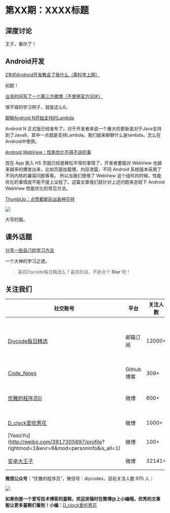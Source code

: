 # 第XX期：XXXX标题

## 深度讨论

[]()

王子，看你了！

## Android开发

[2年的Android开发教会了我什么（需科学上网）](https://blog.aritraroy.in/what-my-2-years-of-android-development-have-taught-me-the-hard-way-52b495ba5c51#.bzmas3mnc)

如题！

[业余时间写了一个第三方微博（不使用官方SDK）](http://www.jianshu.com/p/43aac6daca85)

很不错的学习例子，就是这么6。

[聊聊Android N开始支持的Lambda](http://blog.isming.me/2016/09/13/android-lambda/)

Android N 正式版已经发布了。对于开发者来说一个重大的更新是对于Java支持到了Java8，其中一点就是支持Lambda。我们就来聊聊什么是lambda，怎么在Android中使用。

[Android WebView：性能优化不得不说的事](http://motalks.cn/2016/09/11/Android-WebView-JavaScript-3/)

现在 App 嵌入 H5 页面已经是稀松平常的事情了，开发者要面对 WebView 也越来越多的爆发出来，比如页面加载慢，内存泄露，不同 Android 系统版本采用了不同内核的兼容问题等等。 所以当我们使用了 WebView 这个组件的时候，性能优化的事情就不能不提上议程了。这篇文章我们就针对上述问题来总结下 Android WebView 性能优化的常见方法。

[ThumbUp：点赞都能玩出各种花样](https://github.com/ldoublem/ThumbUp)

![](https://github.com/ldoublem/ThumbUp/raw/master/screenShot/shot.gif)

大写的服。

## 课外话题

[分享一些自己的学习方法](https://paper.dropbox.com/doc/ViVmfES5n0eGv5DhvzJHH?t=277428713177851)

一个大神的学习之道。

> 喜欢Diycode每日精选么？喜欢的话，不妨点个 **Star** 吧！

## 关注我们

| 社交账号  |  平台  | 关注人数 | 说明 |
| -------- | -------- | -------- | -------- |
| [Diycode每日精选](http://list.qq.com/cgi-bin/qf_invite?id=d469993d2c888e971c0fbb2309c4d84256968386b126b967)|   邮箱订阅  | 12000+ | 每日分享一次Android、iOS、Swfit技术干货  |
| [Code_News](https://github.com/DiyCodes/code_news) |    Github博客  |309+ | 每日邮件推送列表  |
| [优雅的程序员D](http://weibo.com/u/5891258264) |   微博  | 600+ | 官方微博，每日分享开源信息  |
| [D_clock爱吃葱花](http://weibo.com/u/2480694892)  |   微博  | 1000+ | 日报发起人  |
|[YasicYu](http://weibo.com/3917305697/profile? rightmod=1&wvr=6&mod=personinfo&is_all=1)  |   微博  | 100+ | 日报发起人  |
|[安卓大王子](http://weibo.com/apkbus/)   |   微博  | 32141+ | 日报发起人  |



**微信公众号：**“优雅的程序员”，微信号：diycodes，目前关注人数 970 人；

![](http://upload-images.jianshu.io/upload_images/1846413-b42abfa70f909099.jpg?imageMogr2/auto-orient/strip%7CimageView2/2/w/1240)

**如果你是一个爱写技术博客的童鞋，欢迎发稿时在微博@上小编哦，优秀的文章能让更多童鞋们看到！小编：**[D_clock爱吃葱花](http://weibo.com/2480694892/profile?rightmod=1&wvr=6&mod=personinfo&is_all=1)